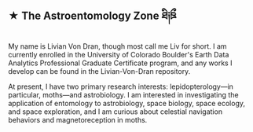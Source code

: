 ## ★ The Astroentomology Zone ཐི༏ཋྀ󠀮

My name is Livian Von Dran, though most call me Liv for short. I am currently enrolled in the University of Colorado Boulder's Earth Data Analytics Professional Graduate Certificate program, and any works I develop can be found in the Livian-Von-Dran repository.
 
At present, I have two primary research interests: lepidopterology—in particular, moths—and astrobiology. I am interested in investigating the application of entomology to astrobiology, space biology, space ecology, and space exploration, and I am curious about celestial navigation behaviors and magnetoreception in moths. 
